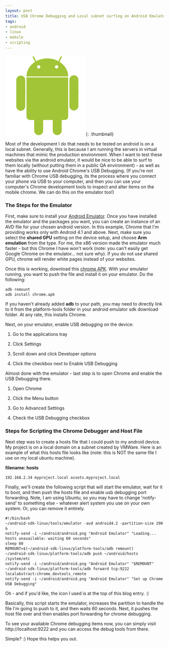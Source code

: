 ```yaml
---
layout: post
title: USB Chrome Debugging and Local subnet surfing on Android Emulator
tags:
- android
- linux
- mobile
- scripting
---
```


[![android](/uploads/2013/android.png)](/uploads/2013/android.png){: .thumbnail}

Most of the development I do that needs to be tested on android is on a local subnet.  Generally, this is because I am running the servers in virtual machines that mimic the production environment.  When I want to test these websites via the android emulator, it would be nice to be able to surf to them locally (without putting them in a public QA environment) - as well as have the ability to use Android Chrome's USB Debugging.  (If you're not familiar with Chrome USB debugging, its the process where you connect your phone via USB to your computer, and then you can use your computer's Chrome development tools to inspect and alter items on the mobile chrome.  We can do this on the emulator too!)

### The Steps for the Emulator

First, make sure to install your [Android Emulator](http://developer.android.com/sdk/index.html).  Once you have installed the emulator and the packages you want, you can create an instance of an AVD file for your chosen android version.  In this example, Chrome that I'm providing works only with Android 4.1 and above.  Next, make sure you select the **shared GPU** setting on the device setup, and choose **Arm emulation** from the type.  For me, the x86 version made the emulator much faster - but this Chrome I have won't work (note: you can't easily get Google Chrome on the emulator... not sure why).  If you do not use shared GPU, chrome will render white pages instead of your websites.

Once this is working, download this [chrome APK](/uploads/2013/chrome.apk).  With your emulator running, you want to push the file and install it on your emulator.  Do the following:
    
    adb remount
    adb install chrome.apk

If you haven't already added **adb** to your path, you may need to directly link to it from the platform-tools folder in your android emulator sdk download folder.  At any rate, this installs Chrome.

Next, on your emulator, enable USB debugging on the device:

  1. Go to the applications tray

  2. Click Settings

  3. Scroll down and click Developer options

  4. Click the checkbox next to Enable USB Debugging

Almost done with the emulator - last step is to open Chrome and enable the USB Debugging there.

  1. Open Chrome

  2. Click the Menu button

  3. Go to Advanced Settings

  4. Check the USB Debugging checkbox

### Steps for Scripting the Chrome Debugger and Host File

Next step was to create a hosts file that I could push to my android device.  My project is on a local domain on a subnet created by VMWare.  Here is an example of what this hosts file looks like (note: this is NOT the same file I use on my local ubuntu machine).

**filename: hosts**
    
    192.168.2.34 myproject.local assets.myproject.local

Finally, we'll create the following script that will start the emulator, wait for it to boot, and then push the hosts file and enable usb debugging port forwarding.  Note, I am using Ubuntu, so you may have to change 'notify-send' to something else - whatever alert system you use on your own system.  Or, you can remove it entirely.
    
    #!/bin/bash
    ~/android-sdk-linux/tools/emulator -avd android4.2 -partition-size 290 &
    notify-send -i ~/android/android.png "Android Emulator" "Loading... hosts unavailable: waiting 60 seconds"
    sleep 60
    REMOUNT=$(~/android-sdk-linux/platform-tools/adb remount)
    ~/android-sdk-linux/platform-tools/adb push ~/android/hosts /system/etc
    notify-send -i ~/android/android.png "Android Emulator" "$REMOUNT"
    ~/android-sdk-linux/platform-tools/adb forward tcp:9222 localabstract:chrome_devtools_remote
    notify-send -i ~/android/android.png "Android Emulator" "Set up Chrome USB Debugging"

Oh - and if you'd like, the icon I used is at the top of this blog entry. :)

Basically, this script starts the emulator, increases the partition to handle the file I'm going to push to it, and then waits 60 seconds.  Next, it pushes the host file over and then enables port forwarding for chrome debugging.

To see your available Chrome debugging items now, you can simply visit http://localhost:9222 and you can access the debug tools from there.

Simple? :)  Hope this helps you out.
